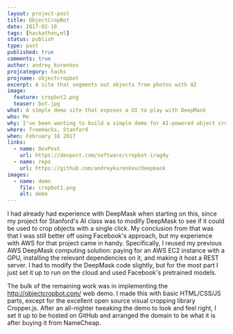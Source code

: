 ```yaml
---
layout: project-post
title: ObjectCropBot
date: 2017-02-18
tags: [hackathon,ml]
status: publish
type: post
published: true
comments: true
author: andrey_kurenkov
projcategory: hacks
projname: objectcropbot
excerpt: A site that segments out objects from photos with AI
image:
  feature: cropbot2.png
  teaser: bot.jpg
what: A simple demo site that exposes a UI to play with DeepMask
who: Me 
why: I've been wanting to build a simple demo for AI-powered object cropping for a while, and finally got around to it at this hackathon
where: TreeHacks, Stanford
when: February 18 2017 
links:  
  - name: DevPost
    url: https://devpost.com/software/cropbot-irag4y
  - name: repo
    url: https://github.com/andreykurenkov/deepmask
images:
  - name: demo
    file: cropbot1.png
    alt: demo
---
```

I had already had experience with DeepMask when starting on this, since my project for Stanford's AI class was to modify DeepMask to see if it could be used to crop objects with a single click. My conclusion from that was that I was still better off using Facebook's approach, but my experience with AWS for that project came in handy. Specifically, I reused my previous AWS DeepMask computing solution: paying for an AWS EC2 instance with a GPU, installing the relevant dependencies on it, and making it host a REST server. I had to modify the DeepMask code slightly, but for the most part I just set it up to run on the cloud and used Facebook's pretrained models.

The bulk of the remaining work was in implementing the http://objectcropbot.com/ web demo. I made this with basic HTML/CSS/JS parts, except for the excellent open source visual cropping library Cropper.js. After an all-nighter tweaking the demo to look and feel right, I set it up to be hosted on GitHub and arranged the domain to be what it is after buying it from NameCheap. 
